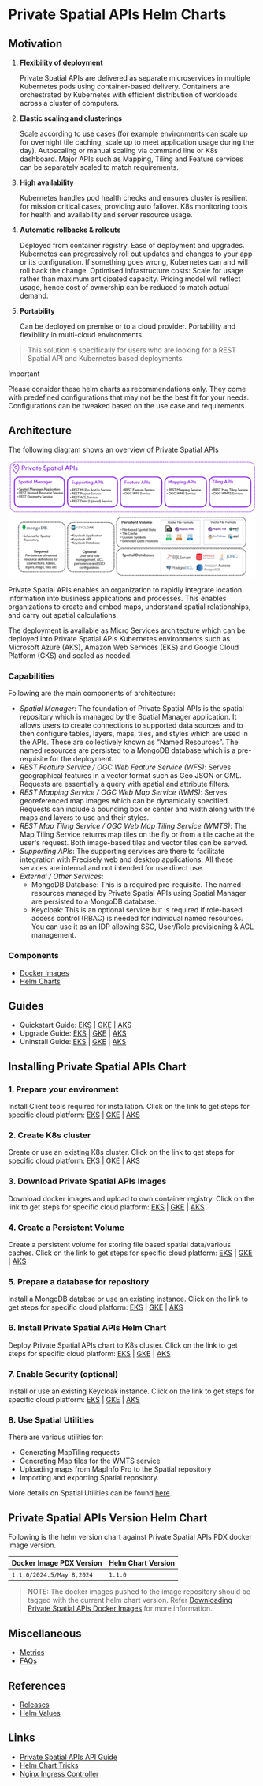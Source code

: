 # Private Spatial APIs Helm Charts

## Motivation

1. **Flexibility of deployment**

   Private Spatial APIs are delivered as separate microservices in multiple Kubernetes pods using container-based delivery.
   Containers are orchestrated by Kubernetes with efficient distribution of workloads across a cluster of computers.

2. **Elastic scaling and clusterings**

   Scale according to use cases (for example environments can scale up for overnight tile caching, scale up to meet
   application usage during the day). Autoscaling or manual scaling via command line or K8s dashboard. Major APIs
   such as Mapping, Tiling and Feature services can be separately scaled to match requirements.

3. **High availability**

   Kubernetes handles pod health checks and ensures cluster is resilient for mission critical cases, providing
   auto failover. K8s monitoring tools for health and availability and server resource usage.

4. **Automatic rollbacks & rollouts**

   Deployed from container registry. Ease of deployment and upgrades. Kubernetes can progressively roll out updates
   and changes to your app or its configuration. If something goes wrong, Kubernetes can and will roll back the change.
   Optimised infrastructure costs: Scale for usage rather than maximum anticipated capacity. Pricing model will reflect usage,
   hence cost of ownership can be reduced to match actual demand.

5. **Portability**

   Can be deployed on premise or to a cloud provider. Portability and flexibility in multi-cloud environments.

> This solution is specifically for users who are looking for a REST Spatial API and Kubernetes based deployments.

> [!IMPORTANT]  
> Please consider these helm charts as recommendations only. They come with predefined configurations that may not be the best fit for your needs. Configurations can be tweaked based on the use case and requirements.

## Architecture
The following diagram shows an overview of Private Spatial APIs 

![architecture.png](images/private_spatial_apis_architecture.png)

Private Spatial APIs enables an organization to rapidly integrate location information into business applications and processes. This enables organizations to create and embed maps, understand spatial relationships, and carry out spatial calculations.

The deployment is available as Micro Services architecture which can be deployed into Private Spatial APIs Kubernetes environments such as Microsoft Azure (AKS), Amazon Web Services (EKS) and Google Cloud Platform (GKS) and scaled as needed.

### Capabilities
Following are the main components of architecture:

- _Spatial Manager_: The foundation of Private Spatial APIs is the spatial repository which is managed by the Spatial Manager application.
It allows users to create connections to supported data sources and to then configure tables, layers, maps, tiles, and styles which are used in the APIs.
These are collectively known as “Named Resources”. The named resources are persisted to a MongoDB database which is a pre-requisite for the deployment.
- _REST Feature Service / OGC Web Feature Service (WFS)_: Serves geographical features in a vector format such as Geo JSON or GML. Requests are essentially a query with spatial and attribute filters.
- _REST Mapping Service / OGC Web Map Service (WMS)_: Serves georeferenced map images which can be dynamically specified. Requests can include a bounding box or center and width along with the maps and layers to use and their styles.
- _REST Map Tiling Service / OGC Web Map Tiling Service (WMTS)_: The Map Tiling Service returns map tiles on the fly or from a tile cache at the user's request. Both image-based tiles and vector tiles can be served.
- _Supporting APIs_: The supporting services are there to facilitate integration with Precisely web and desktop applications. All these services are internal and not intended for use direct use.
- _External / Other Services_: 
  - MongoDB Database: This is a required pre-requisite. The named resources managed by Private Spatial APIs using Spatial Manager are persisted to a MongoDB database.
  - Keycloak: This is an optional service but is required if role-based access control (RBAC) is needed for individual named resources. You can use it as an IDP allowing SSO, User/Role provisioning & ACL management.  


### Components

- [Docker Images](scripts/images-to-ecr-uploader/README.md#description)
- [Helm Charts](charts/README.md)

## Guides
- Quickstart Guide: [EKS](./docs/guides/eks/QuickStartEKS.md) | [GKE](./docs/guides/gke/QuickStartGKE.md) | [AKS](./docs/guides/aks/QuickStartAKS.md)
- Upgrade Guide: [EKS](./docs/guides/eks/UpgradeGuide.md) | [GKE](./docs/guides/gke/UpgradeGuide.md) | [AKS](./docs/guides/aks/UpgradeGuide.md) 
- Uninstall Guide: [EKS](./docs/guides/eks/UninstallGuide.md) | [GKE](./docs/guides/gke/UninstallGuide.md) | [AKS](./docs/guides/aks/UninstallGuide.md) 

## Installing Private Spatial APIs Chart
### 1. Prepare your environment
Install Client tools required for installation. Click on the link to get steps for specific cloud platform:
[EKS](./docs/guides/eks/QuickStartEKS.md#step-1-prepare-your-environment) | [GKE](./docs/guides/gke/QuickStartGKE.md#step-1-setup-cloud-shell) | [AKS](./docs/guides/aks/QuickStartAKS.md#step-1-prepare-your-environment)

### 2. Create K8s cluster
Create or use an existing K8s cluster. Click on the link to get steps for specific cloud platform:
[EKS](./docs/guides/eks/QuickStartEKS.md#step-2-create-k8s-cluster-eks) | [GKE](./docs/guides/gke/QuickStartGKE.md#step-2-create-k8s-cluster-gke) | [AKS](./docs/guides/aks/QuickStartAKS.md#step-2-create-k8s-cluster-aks)

### 3. Download Private Spatial APIs Images
Download docker images and upload to own container registry. Click on the link to get steps for specific cloud platform:
[EKS](./docs/guides/eks/QuickStartEKS.md#step-3-download-private-spatial-apis-docker-images) | [GKE](./docs/guides/gke/QuickStartGKE.md#step-3-download-private-spatial-apis-docker-images) | [AKS](./docs/guides/aks/QuickStartAKS.md#step-3-download-private-spatial-apis-docker-images)

### 4. Create a Persistent Volume
Create a  persistent volume for storing file based spatial data/various caches. Click on the link to get steps for specific cloud platform:
[EKS](./docs/guides/eks/QuickStartEKS.md#step-4-create-a-persistent-volume) | [GKE](./docs/guides/gke/QuickStartGKE.md#step-4-create-a-persistent-volume-and-persistent-volume-claim) | [AKS](./docs/guides/aks/QuickStartAKS.md#step-4-create-a-persistent-volume)

### 5. Prepare a database for repository
Install a MongoDB databse or use an existing instance. Click on the link to get steps for specific cloud platform:
[EKS](./docs/guides/eks/QuickStartEKS.md#step-5-prepare-a-database-for-repository) | [GKE](./docs/guides/gke/QuickStartGKE.md#step-5-prepare-a-database-for-repository) | [AKS](./docs/guides/aks/QuickStartAKS.md#step-5-prepare-a-database-for-repository)

### 6. Install Private Spatial APIs Helm Chart
Deploy Private Spatial APIs chart to K8s cluster. Click on the link to get steps for specific cloud platform:
[EKS](./docs/guides/eks/QuickStartEKS.md#step-6-installation-of-private-spatial-apis-helm-chart) | [GKE](./docs/guides/gke/QuickStartGKE.md#step-6-installation-of-private-spatial-apis-helm-chart) | [AKS](./docs/guides/aks/QuickStartAKS.md#step-6-installation-of-private-spatial-apis-helm-chart)

### 7. Enable Security (optional)
Install or use an existing Keycloak instance. Click on the link to get steps for specific cloud platform:
[EKS](./docs/guides/eks/QuickStartEKS.md#step-7-enabling-security---authnauthz-optional) | [GKE](./docs/guides/gke/QuickStartGKE.md#step-7-enabling-security---authnauthz-optional) | [AKS](./docs/guides/aks/QuickStartAKS.md#step-7-enabling-security---authnauthz-optional)

### 8. Use Spatial Utilities
There are various utilities for:
- Generating MapTiling requests
- Generating Map tiles for the WMTS service
- Uploading maps from MapInfo Pro to the Spatial repository
- Importing and exporting Spatial repository.

More details on Spatial Utilities can be found [here](./docs/guides/spatial-utilities.md).

## Private Spatial APIs Version Helm Chart

Following is the helm version chart against Private Spatial APIs PDX docker image version.

| Docker Image PDX Version  | Helm Chart Version |
|---------------------------|--------------------|
| `1.1.0/2024.5/May 8,2024` | `1.1.0`️         |


> NOTE: The docker images pushed to the image repository should be tagged with the current helm chart version.
> Refer [Downloading Private Spatial APIs Docker Images](#3-download-spatial-private-spatial-apis-images) for more information.

## Miscellaneous

- [Metrics](docs/Metrics.md#generating-insights-from-metrics)
- [FAQs](docs/faq/FAQs.md)

## References

- [Releases](https://github.com/PreciselyData/Private-Spatial-APIs/releases)
- [Helm Values](charts/private-spatial-apis/README.md#helm-values)

## Links

- [Private Spatial APIs API Guide](https://help.precisely.com/r/Precisely-Data-Integrity-Suite/Latest/en-US/Private-Spatial-APIs-Guide/Private-Spatial-APIs-Guide)
- [Helm Chart Tricks](https://helm.sh/docs/howto/charts_tips_and_tricks/)
- [Nginx Ingress Controller](https://docs.nginx.com/nginx-ingress-controller/)